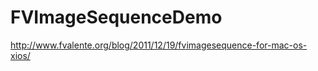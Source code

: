FVImageSequenceDemo
===================

http://www.fvalente.org/blog/2011/12/19/fvimagesequence-for-mac-os-xios/